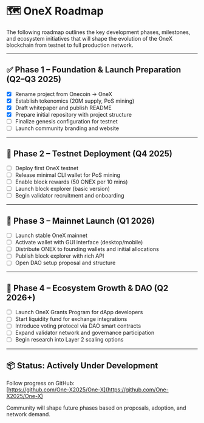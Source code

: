 # 🗺️ OneX Roadmap

The following roadmap outlines the key development phases, milestones, and ecosystem initiatives that will shape the evolution of the OneX blockchain from testnet to full production network.

---

## ✅ Phase 1 – Foundation & Launch Preparation (Q2–Q3 2025)

- [x] Rename project from Onecoin → OneX  
- [x] Establish tokenomics (20M supply, PoS mining)  
- [x] Draft whitepaper and publish README  
- [x] Prepare initial repository with project structure  
- [ ] Finalize genesis configuration for testnet  
- [ ] Launch community branding and website  

---

## 🚧 Phase 2 – Testnet Deployment (Q4 2025)

- [ ] Deploy first OneX testnet  
- [ ] Release minimal CLI wallet for PoS mining  
- [ ] Enable block rewards (50 ONEX per 10 mins)  
- [ ] Launch block explorer (basic version)  
- [ ] Begin validator recruitment and onboarding  

---

## 🚀 Phase 3 – Mainnet Launch (Q1 2026)

- [ ] Launch stable OneX mainnet  
- [ ] Activate wallet with GUI interface (desktop/mobile)  
- [ ] Distribute ONEX to founding wallets and initial allocations  
- [ ] Publish block explorer with rich API  
- [ ] Open DAO setup proposal and structure  

---

## 🌱 Phase 4 – Ecosystem Growth & DAO (Q2 2026+)

- [ ] Launch OneX Grants Program for dApp developers  
- [ ] Start liquidity fund for exchange integrations  
- [ ] Introduce voting protocol via DAO smart contracts  
- [ ] Expand validator network and governance participation  
- [ ] Begin research into Layer 2 scaling options  

---

## 📦 Status: Actively Under Development

Follow progress on GitHub:  
[https://github.com/One-X2025/One-X](https://github.com/One-X2025/One-X)  

Community will shape future phases based on proposals, adoption, and network demand.
